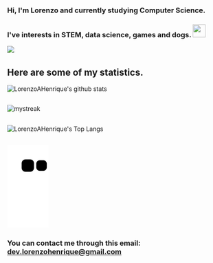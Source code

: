 ### Hi, I'm Lorenzo and currently studying Computer Science.
### I've interests in STEM, data science, games and dogs.       <img src="https://cdn.iconscout.com/icon/premium/png-256-thumb/border-collie-4710663-3903107.png" width="30" height="30">
 
<a href="https://www.youtube.com/watch?v=dQw4w9WgXcQ"><img src="https://user-images.githubusercontent.com/73097560/115834477-dbab4500-a447-11eb-908a-139a6edaec5c.gif"></a>

## Here are some of my statistics.

![LorenzoAHenrique's github stats](https://github-readme-stats.vercel.app/api?username=LorenzoAHenrique&show_icons=true&theme=tokyonight)
##   

<img src="https://github-readme-streak-stats.herokuapp.com/?user=LorenzoAHenrique&theme=tokyonight" alt="mystreak"/>

## 

![LorenzoAHenrique's Top Langs](https://github-readme-stats.vercel.app/api/top-langs/?username=LorenzoAHenrique&theme=tokyonight)  
## 

![Snake animation](https://github.com/LorenzoAHenrique/LorenzoAHenrique/blob/output/github-contribution-grid-snake.svg)

### You can contact me through this email: dev.lorenzohenrique@gmail.com
